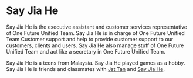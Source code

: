 # Say Jia He
Say Jia He is the executive assistant and customer services representative of One Future Unified Team. Say Jia He is in charge of One Future Unified Team Customer support and help to provide customer support to our customers, clients and users. Say Jia He also manage stuff of One Future Unified Team and act like a secretary in One Future Unified Team. 

Say Jia He is a teens from Malaysia. Say Jia He played games as a hobby. Say Jia He is friends and classmates with <a href="Jst Tan.md">Jst Tan</a> and <a href="Say Jia He.md">Say Jia He</a>. 
